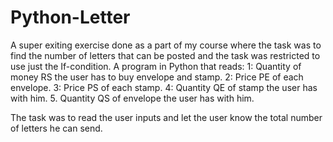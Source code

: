# Python-Letter
A super exiting exercise done as a part of my course where the task was to find the number of letters that can be posted and the task was restricted to use just 
the If-condition. 
A program in Python that reads:
1: Quantity of money RS the user has to buy envelope and stamp.
2: Price PE of each envelope.
3: Price PS of each stamp.
4: Quantity QE of stamp the user has with him.
5. Quantity QS of envelope the user has with him.

The task was to read the user inputs and let the user know the total number of letters he can send.
